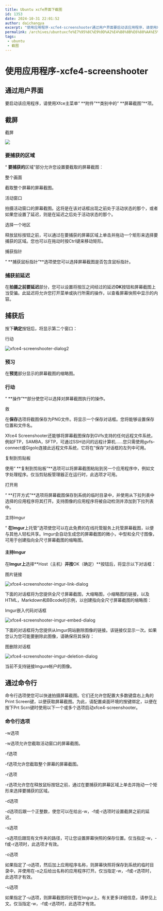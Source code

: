 ```yaml
---
title: Ubuntu xcfe界面下截图
id: 1353
date: 2024-10-31 22:01:52
author: daichangya
excerpt: "使用应用程序-xcfe4-screenshooter通过用户界面要启动该应用程序，请使用Xfce主菜单“**附件”**类别中的“**屏幕截图”**项。截屏截屏要捕获的区域“要捕获的区域”部分允许您设置要截取的屏幕截图：整个画面截取整个屏幕的屏幕截图。活动窗口拍摄活动窗口的屏幕截图。这将是在该对话框出"
permalink: /archives/ubuntuxcfe%E7%95%8C%E9%9D%A2%E4%B8%8B%E6%88%AA%E5%9B%BE/
tags: 
 - ubuntu
 - 截图
---
```


使用应用程序-xcfe4-screenshooter
==========================

通过用户界面
------

要启动该应用程序，请使用Xfce主菜单“ **附件”**类别中的“ **屏幕截图”**项。

截屏
--

截屏

![](https://images.jsdiff.com/xfce4-screenshooter-dialog1_1588052445639.png)

### 要捕获的区域

“ **要捕获的**区域”部分允许您设置要截取的屏幕截图：

整个画面

截取整个屏幕的屏幕截图。

活动窗口

拍摄活动窗口的屏幕截图。这将是在该对话框出现之前处于活动状态的那个，或者如果您设置了延迟，则是在延迟之后处于活动状态的那个。

选择一个地区

释放鼠标按钮之前，可以通过在要捕获的屏幕区域上单击并拖动一个矩形来选择要捕获的区域。您也可以在拖动时按Ctrl键来移动矩形。

捕获指针

“ **捕获鼠标指针”**选项使您可以选择屏幕截图是否包含鼠标指针。

### 捕获前延迟

在**拍摄之前要延迟**部分，您可以设置将按压之间经过的延迟**OK**按钮和屏幕截图上当受骗。此延迟将允许您打开菜单或执行所需的操作，以查看屏幕快照中显示的内容。

捕获后
---

按下**确定**按钮后，将显示第二个窗口：

行动

![xfce4-screenshooter-dialog2](https://images.jsdiff.com/xfce4-screenshooter-dialog2_1588052445646.png)

### 预习

在**预览**部分显示的屏幕截图的缩略图。

### 行动

“ **操作”**部分使您可以选择对屏幕截图执行的操作。

救

在**保存**选项将截图保存为PNG文件。将显示一个保存对话框。您将能够设置保存位置和文件名。

Xfce4 Screenshooter还能够将屏幕截图保存到GVfs支持的任何远程文件系统，例如FTP，SAMBA，SFTP，可通过SSH访问的远程计算机……您只需使用gvfs-connect或Gigolo连接此远程文件系统，它将在“保存”对话框的左列中可用。

复制到剪贴板

使用“ **复制到剪贴板”**选项可以将屏幕截图粘贴到另一个应用程序中，例如文字处理程序。仅当剪贴板管理器正在运行时，此选项才可用。

打开用

“ **打开方式”**选项将屏幕截图保存到系统的临时目录中，并使用从下拉列表中选择的应用程序将其打开。支持图像的应用程序将被自动检测并添加到下拉列表中。

主持Imgur

“ **在Imgur**上托管”选项使您可以在此免费的在线托管服务上托管屏幕截图，以便与其他人轻松共享。Imgur会自动生成您的屏幕截图的微小，中型和全尺寸图像，可用于创建指向全尺寸屏幕截图的缩略图。

#### 主持Imgur

在**Imgur上**选择**Host（主机）**并按**OK（确定）**按钮后，将显示以下对话框：

图片链接

![xfce4-screenshooter-imgur-link-dialog](https://images.jsdiff.com/xfce4-screenshooter-imgur-link-dialog_1588052443184.png)

下面的对话框将为您提供全尺寸屏幕截图，大缩略图，小缩略图的链接，以及HTML，Markdown和BBcode的示例，以创建指向全尺寸屏幕截图的缩略图：

Imgur嵌入代码对话框

![xfce4-screenshooter-imgur-embed-dialog](https://images.jsdiff.com/xfce4-screenshooter-imgur-embed-dialog_1588052443183.png)

下面的对话框将为您提供从Imgur网站删除图像的链接。该链接仅显示一次。如果您认为您可能要删除此图像，请确保将其保存：

图删除对话框

![xfce4-screenshooter-imgur-deletion-dialog](https://images.jsdiff.com/xfce4-screenshooter-imgur-deletion-dialog_1588052443183.png)

当前不支持链接Imgure帐户的图像。

通过命令行
-----

命令行选项使您可以快速拍摄屏幕截图。它们还允许您配置大多数键盘右上角的Print Screen键，以便获取屏幕截图。为此，请配置桌面环境的按键绑定，以便在按下Prt Scrn键时使用以下一个或多个选项启动xfce4-screenshooter。

### 命令行选项

\-w选项

\-w选项允许您截取活动窗口的屏幕截图。

\-f选项

\-f选项允许您截取整个屏幕的屏幕截图。

\-r选项

\-r选项允许您在释放鼠标按钮之前，通过在要捕获的屏幕区域上单击并拖动一个矩形来选择要捕获的区域。

\-d选项

\-d选项后跟一个正整数，使您可以在给出-w，-f或-r选项时设置截屏之前的延迟。

\-s选项

\-s选项后跟现有文件夹的路径，可让您设置屏幕快照的保存位置。仅当指定-w，-f或-r选项时，此选项才有效。

\-o选项

如果指定了-o选项，然后加上应用程序名称，则屏幕快照将保存到系统的临时目录中，并使用在-o之后给出名称的应用程序打开。仅当指定-w，-f或-r选项时，此选项才有效。

\-u选项

如果指定了-u选项，则屏幕截图将托管在Imgur上。有关更多详细信息，请参见上文。仅当指定-w，-f或-r选项时，此选项才有效。